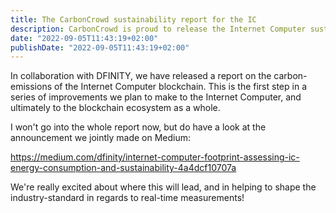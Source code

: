 ```yaml
---
title: The CarbonCrowd sustainability report for the IC
description: CarbonCrowd is proud to release the Internet Computer sustainability report.
date: "2022-09-05T11:43:19+02:00"
publishDate: "2022-09-05T11:43:19+02:00"
---
```


In collaboration with DFINITY, we have released a report on the carbon-emissions of the Internet Computer blockchain.
This is the first step in a series of improvements we plan to make to the Internet Computer, and ultimately to the blockchain ecosystem as a whole.

I won't go into the whole report now, but do have a look at the announcement we jointly made on Medium:

https://medium.com/dfinity/internet-computer-footprint-assessing-ic-energy-consumption-and-sustainability-4a4dcf10707a

We're really excited about where this will lead, and in helping to shape the industry-standard in regards to real-time measurements!